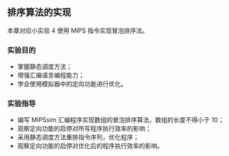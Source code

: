 ## 排序算法的实现

本章对应小实验 4 使用 MIPS 指令实现冒泡排序法。

### 实验目的

- 掌握静态调度方法；
- 增强汇编语言编程能力；
- 学会使用模拟器中的定向功能进行优化。

### 实验指导
- 编写 MIPSsim 汇编程序实现数组的冒泡排序算法，数组的长度不得小于 10；
- 观察定向功能的启停对所写程序执行效率的影响；
- 采用静态调度方法重排指令序列，优化程序；
- 观察定向功能的启停对优化后的程序执行效率的影响。
